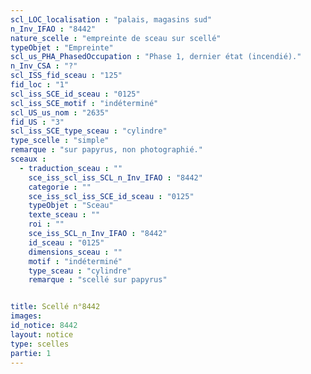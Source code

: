 ```yaml
---
scl_LOC_localisation : "palais, magasins sud"
n_Inv_IFAO : "8442"
nature_scelle : "empreinte de sceau sur scellé"
typeObjet : "Empreinte"
scl_us_PHA_PhasedOccupation : "Phase 1, dernier état (incendié)."
n_Inv_CSA : "?"
scl_ISS_fid_sceau : "125"
fid_loc : "1"
scl_iss_SCE_id_sceau : "0125"
scl_iss_SCE_motif : "indéterminé"
scl_US_us_nom : "2635"
fid_US : "3"
scl_iss_SCE_type_sceau : "cylindre"
type_scelle : "simple"
remarque : "sur papyrus, non photographié."
sceaux :
  - traduction_sceau : ""
    sce_iss_scl_iss_SCL_n_Inv_IFAO : "8442"
    categorie : ""
    sce_iss_scl_iss_SCE_id_sceau : "0125"
    typeObjet : "Sceau"
    texte_sceau : ""
    roi : ""
    sce_iss_SCL_n_Inv_IFAO : "8442"
    id_sceau : "0125"
    dimensions_sceau : ""
    motif : "indéterminé"
    type_sceau : "cylindre"
    remarque : "scellé sur papyrus"


title: Scellé n°8442
images: 
id_notice: 8442
layout: notice
type: scelles
partie: 1
---
```

